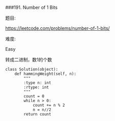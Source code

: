 ###191. Number of 1 Bits

题目:

<https://leetcode.com/problems/number-of-1-bits/>


难度:

Easy


转成二进制，数1的个数

```
class Solution(object):
    def hammingWeight(self, n):
        """
        :type n: int
        :rtype: int
        """
        count = 0
        while n > 0:
            count += n % 2
            n = n//2
        return count
```



